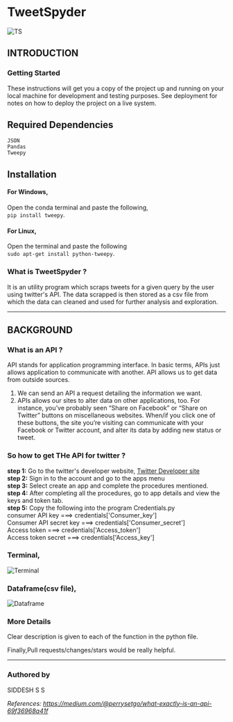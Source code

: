 # TweetSpyder

![TS](https://articles-images.sftcdn.net/wp-content/uploads/sites/3/2017/05/twitter-logo-small-fade-1920.png)

## INTRODUCTION
### Getting Started

These instructions will get you a copy of the project up and running on your local machine for development and testing purposes. See deployment for notes on how to deploy the project on a live system.

## Required Dependencies
```
JSON 
Pandas
Tweepy
```

## Installation 
#### For Windows,<br />
Open the conda terminal and paste the following,<br /> 
```pip install tweepy```.
<br />
#### For Linux,<br /> 
Open the terminal and paste the following <br />
```sudo apt-get install python-tweepy```.

### What is TweetSpyder ?
It is an utility program which scraps tweets for a given query by the user using twitter's API. The data scrapped is then stored as a csv file from which the data can cleaned and used for further analysis and exploration.

_________

## BACKGROUND

### What is an API ?
API stands for application programming interface. In basic terms, APIs just allows application to communicate with another.
API allows us to get data from outside sources.
1. We can send an API a request detailing the information we want.
2. APIs allows our sites to alter data on other applications, too. For instance, you’ve probably seen “Share on Facebook” or “Share on Twitter” buttons on miscellaneous websites. When/if you click one of these buttons, the site you’re visiting can communicate with your Facebook or Twitter account, and alter its data by adding new status or tweet.

### So how to get THe API for twitter ? <br />
<b>step 1:</b> Go to the twitter's developer website,
[Twitter Developer site](https://developer.twitter.com/content/developer-twitter/en.html)<br />
<b>step 2:</b> Sign in to the account and go to the apps menu<br />
<b>step 3:</b> Select create an app and complete the procedures mentioned.<br />
<b>step 4:</b> After completing all the procedures, go to app details and view the keys and token tab.<br />
<b>step 5:</b> Copy the following into the program Credentials.py<br />
<t>consumer API key        ===> credentials['Consumer_key']</t><br />
Consumer API secret key ===> credentials['Consumer_secret']<br />
Access token            ===> credentials['Access_token']<br />
Access token secret     ===> credentials['Access_key']<br />

### Terminal,
![Terminal](https://github.com/IIplutocrat45II/TweetSpyder/blob/master/images/sc1.png)

### Dataframe(csv file),
![Dataframe](https://github.com/IIplutocrat45II/TweetSpyder/blob/master/images/sc2.png)



### More Details
Clear description is given to each of the function in the python file.

Finally,Pull requests/changes/stars would be really helpful.
________________________________________________________________________________________________________________________

### Authored by
SIDDESH S S 






*References: https://medium.com/@perrysetgo/what-exactly-is-an-api-69f36968a41f*

